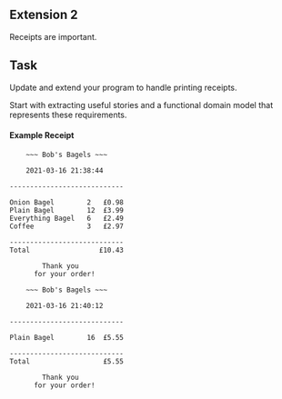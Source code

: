 ## Extension 2

Receipts are important.

## Task

Update and extend your program to handle printing receipts.

Start with extracting useful stories and a functional domain model that represents these requirements.

#### Example Receipt
```
    ~~~ Bob's Bagels ~~~

    2021-03-16 21:38:44

----------------------------

Onion Bagel        2   £0.98
Plain Bagel        12  £3.99
Everything Bagel   6   £2.49
Coffee             3   £2.97

----------------------------
Total                 £10.43

        Thank you
      for your order!
```

```
    ~~~ Bob's Bagels ~~~

    2021-03-16 21:40:12

----------------------------

Plain Bagel        16  £5.55

----------------------------
Total                  £5.55

        Thank you
      for your order!
```
